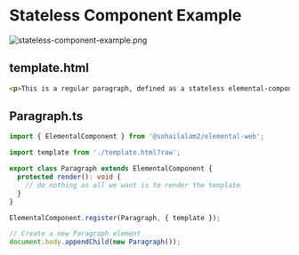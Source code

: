 # Stateless Component Example

![stateless-component-example.png](/assets/elemental-component/stateless-component-example.png)

## template.html

```html
<p>This is a regular paragraph, defined as a stateless elemental-component.</p>
```

## Paragraph.ts

```ts
import { ElementalComponent } from '@sohailalam2/elemental-web';

import template from './template.html?raw';

export class Paragraph extends ElementalComponent {
  protected render(): void {
    // do nothing as all we want is to render the template
  }
}

ElementalComponent.register(Paragraph, { template });

// Create a new Paragraph element
document.body.appendChild(new Paragraph());
```
